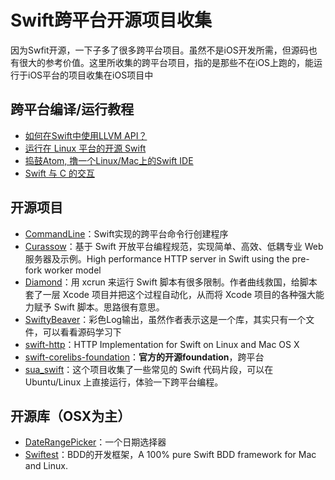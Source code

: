 # Swift跨平台开源项目收集
因为Swfit开源，一下子多了很多跨平台项目。虽然不是iOS开发所需，但源码也有很大的参考价值。这里所收集的跨平台项目，指的是那些不在iOS上跑的，能运行于iOS平台的项目收集在iOS项目中

## 跨平台编译/运行教程
- [如何在Swift中使用LLVM API？][1]
- [运行在 Linux 平台的开源 Swift][2]
- [捣鼓Atom, 撸一个Linux/Mac上的Swift IDE][3]
- [Swift 与 C 的交互][4]

## 开源项目
- [CommandLine][5]：Swift实现的跨平台命令行创建程序
- [Curassow][6]：基于 Swift 开放平台编程规范，实现简单、高效、低耦专业 Web 服务器及示例。High performance HTTP server in Swift using the pre-fork worker model
- [Diamond][7]：用 xcrun 来运行 Swift 脚本有很多限制。作者曲线救国，给脚本套了一层 Xcode 项目并把这个过程自动化，从而将 Xcode 项目的各种强大能力赋予 Swift 脚本。思路很有意思。
- [SwiftyBeaver][8]：彩色Log输出，虽然作者表示这是一个库，其实只有一个文件，可以看看源码学习下
- [swift-http][9]：HTTP Implementation for Swift on Linux and Mac OS X
- [swift-corelibs-foundation][10]：**官方的开源foundation**，跨平台
- [sua\_swift][11]：这个项目收集了一些常见的 Swift 代码片段，可以在 Ubuntu/Linux 上直接运行，体验一下跨平台编程。

## 开源库（OSX为主）
- [DateRangePicker][12]：一个日期选择器
- [Swiftest][13]：BDD的开发框架，A 100% pure Swift BDD framework for Mac and Linux.

[1]:	http://www.csdn.net/article/2015-12-07/2826407-Swift
[2]:	http://swiftcafe.io/2015/12/11/swift-linux/ "运行在 Linux 平台的开源 Swift"
[3]:	http://ios.dog/simple-swift-ide-on-atom/ "[翻译]捣鼓Atom, 撸一个Linux/Mac上的Swift IDE"
[4]:	https://realm.io/cn/news/pragma-chris-eidhof-swift-c/ "Swift 与 C 的交互"
[5]:	https://github.com/jatoben/CommandLine "CommandLine"
[6]:	https://github.com/kylef/Curassow "Curassow"
[7]:	https://github.com/johnno1962/Diamond "Diamond"
[8]:	https://github.com/skreutzberger/SwiftyBeaver "SwiftyBeaver"
[9]:	https://github.com/huytd/swift-http "swift-http"
[10]:	https://github.com/apple/swift-corelibs-foundation "swift-corelibs-foundation"
[11]:	https://github.com/jpedrosa/sua_swift "sua_swift"
[12]:	https://github.com/MrMage/DateRangePicker "DateRangePicker"
[13]:	https://github.com/bppr/Swiftest "Swiftest"